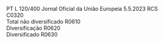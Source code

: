 PT  L 120/400 Jornal Oficial da União Europeia 5.5.2023
 RCS  
C0320  
Total não diversificado  R0610  
Diversificação  R0620  
Diversificado  R0630